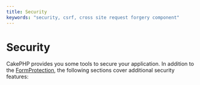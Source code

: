 ```yaml
---
title: Security
keywords: "security, csrf, cross site request forgery component"
---
```


# Security

CakePHP provides you some tools to secure your application. In addition to the
[FormProtection](/en/controllers/components/form-protection.md),  the following sections cover
additional security features:
